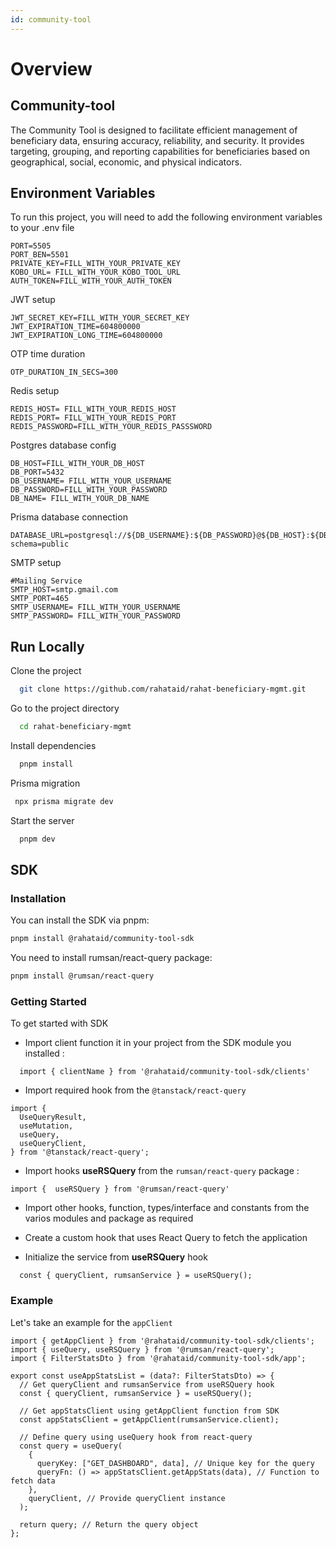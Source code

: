 ```yaml
---
id: community-tool
---
```


# Overview

## Community-tool

The Community Tool is designed to facilitate efficient management of beneficiary data, ensuring accuracy, reliability, and security. It provides targeting, grouping, and reporting capabilities for beneficiaries based on geographical, social, economic, and physical indicators.

## Environment Variables

To run this project, you will need to add the following environment variables to your .env file

```
PORT=5505
PORT_BEN=5501
PRIVATE_KEY=FILL_WITH_YOUR_PRIVATE_KEY
KOBO_URL= FILL_WITH_YOUR_KOBO_TOOL_URL
AUTH_TOKEN=FILL_WITH_YOUR_AUTH_TOKEN
```

JWT setup

```
JWT_SECRET_KEY=FILL_WITH_YOUR_SECRET_KEY
JWT_EXPIRATION_TIME=604800000
JWT_EXPIRATION_LONG_TIME=604800000
```

OTP time duration

```
OTP_DURATION_IN_SECS=300

```

Redis setup

```
REDIS_HOST= FILL_WITH_YOUR_REDIS_HOST
REDIS_PORT= FILL_WITH_YOUR_REDIS_PORT
REDIS_PASSWORD=FILL_WITH_YOUR_REDIS_PASSSWORD
```

Postgres database config

```
DB_HOST=FILL_WITH_YOUR_DB_HOST
DB_PORT=5432
DB_USERNAME= FILL_WITH_YOUR_USERNAME
DB_PASSWORD=FILL_WITH_YOUR_PASSWORD
DB_NAME= FILL_WITH_YOUR_DB_NAME
```

Prisma database connection

```
DATABASE_URL=postgresql://${DB_USERNAME}:${DB_PASSWORD}@${DB_HOST}:${DB_PORT}/${DB_NAME}?schema=public
```

SMTP setup

```
#Mailing Service
SMTP_HOST=smtp.gmail.com
SMTP_PORT=465
SMTP_USERNAME= FILL_WITH_YOUR_USERNAME
SMTP_PASSWORD= FILL_WITH_YOUR_PASSWORD
```

## Run Locally

Clone the project

```bash
  git clone https://github.com/rahataid/rahat-beneficiary-mgmt.git
```

Go to the project directory

```bash
  cd rahat-beneficiary-mgmt
```

Install dependencies

```bash
  pnpm install
```

Prisma migration

```bash
 npx prisma migrate dev
```

Start the server

```bash
  pnpm dev
```

## SDK

### Installation

You can install the SDK via pnpm:

```bash
pnpm install @rahataid/community-tool-sdk
```

You need to install rumsan/react-query package:

```bash
pnpm install @rumsan/react-query
```

### Getting Started

To get started with SDK

- Import client function it in your project from the SDK module you installed :

```
  import { clientName } from '@rahataid/community-tool-sdk/clients'

```

- Import required hook from the `@tanstack/react-query`

```
import {
  UseQueryResult,
  useMutation,
  useQuery,
  useQueryClient,
} from '@tanstack/react-query';
```

- Import hooks **useRSQuery** from the `rumsan/react-query` package :

```
import {  useRSQuery } from '@rumsan/react-query'
```

- Import other hooks, function, types/interface and constants from the varios modules and package as required

- Create a custom hook that uses React Query to fetch the application

- Initialize the service from **useRSQuery** hook

```
  const { queryClient, rumsanService } = useRSQuery();

```

### Example

Let's take an example for the `appClient`

```
import { getAppClient } from '@rahataid/community-tool-sdk/clients';
import { useQuery, useRSQuery } from '@rumsan/react-query';
import { FilterStatsDto } from '@rahataid/community-tool-sdk/app';

export const useAppStatsList = (data?: FilterStatsDto) => {
  // Get queryClient and rumsanService from useRSQuery hook
  const { queryClient, rumsanService } = useRSQuery();

  // Get appStatsClient using getAppClient function from SDK
  const appStatsClient = getAppClient(rumsanService.client);

  // Define query using useQuery hook from react-query
  const query = useQuery(
    {
      queryKey: ["GET_DASHBOARD", data], // Unique key for the query
      queryFn: () => appStatsClient.getAppStats(data), // Function to fetch data
    },
    queryClient, // Provide queryClient instance
  );

  return query; // Return the query object
};

```
